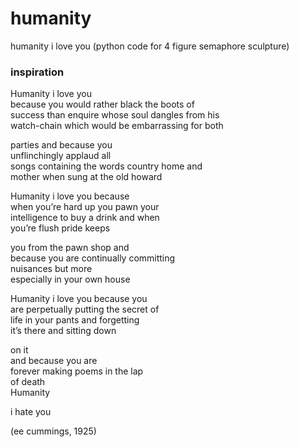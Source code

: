 # humanity
humanity i love you (python code for 4 figure semaphore sculpture)

### inspiration  

Humanity i love you  
because you would rather black the boots of  
success than enquire whose soul dangles from his  
watch-chain which would be embarrassing for both  

parties and because you  
unflinchingly applaud all  
songs containing the words country home and  
mother when sung at the old howard  

Humanity i love you because  
when you’re hard up you pawn your  
intelligence to buy a drink and when  
you’re flush pride keeps  

you from the pawn shop and  
because you are continually committing  
nuisances but more  
especially in your own house  

Humanity i love you because you  
are perpetually putting the secret of  
life in your pants and forgetting  
it’s there and sitting down  

on it  
and because you are  
forever making poems in the lap  
of death  
Humanity  
 
i hate you  

(ee cummings, 1925)